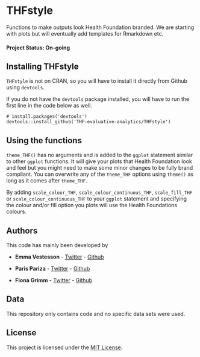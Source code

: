 # THFstyle
Functions to make outputs look Health Foundation branded. We are starting with plots but will eventually add templates for Rmarkdown etc.

#### Project Status: On-going

## Installing THFstyle

`THFstyle` is not on CRAN, so you will have to install it directly from Github using `devtools`. 

If you do not have the `devtools` package installed, you will have to run the first line in the code below as well. 


```
# install.packages('devtools')
devtools::install_github('THF-evaluative-analytics/THFstyle')
```
## Using the functions

`theme_THF()` has no arguments and is added to the `ggplot` statement similar to other `ggplot` functions. It will give your plots that Health Foundation look and feel but you might need to make some minor changes to be fully brand compliant. You can overwrite any of the `theme_THF` options using `theme()` as long as it comes after `theme_THF`.

By adding `scale_colour_THF`, `scale_colour_continuous_THF`, `scale_fill_THF` or `scale_colour_continuous_THF` to your `ggplot` statement and specifying the colour and/or fill option you plots will use the Health Foundations colours.  

## Authors
This code has mainly been developed by

* **Emma Vestesson** - [Twitter](https://twitter.com/gummifot) - [Github](https://github.com/emmavestesson)

* **Paris Pariza** - [Twitter](https://twitter.com/ParizaParis) - [Github](https://github.com/Ppariz)
* **Fiona Grimm** - [Twitter](https://twitter.com/fiona_grimm) - [Github](https://github.com/fiona-grimm)
## Data
This repository only contains code and no specific data sets were used. 

## License
This project is licensed under the [MIT License](LICENSE.md).
